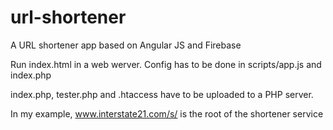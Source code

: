 # url-shortener
A URL shortener app based on Angular JS and Firebase

Run index.html in a web werver. Config has to be done in scripts/app.js and index.php

index.php, tester.php and .htaccess have to be uploaded to a PHP server.

In my example, www.interstate21.com/s/ is the root of the shortener service
